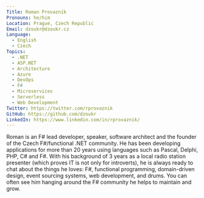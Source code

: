 ```yaml
---
Title: Roman Provazník
Pronouns: he/him
Location: Prague, Czech Republic
Email: dzoukr@dzoukr.cz
Language:
  - English
  - Czech
Topics:
  - .NET
  - ASP.NET
  - Architecture
  - Azure
  - DevOps
  - F#
  - Microservices
  - Serverless
  - Web Development
Twitter: https://twitter.com/rprovaznik
GitHub: https://github.com/dzoukr
LinkedIn: https://www.linkedin.com/in/rprovaznik/
---
```

Roman is an F# lead developer, speaker, software architect and the founder of the Czech F#/functional .NET community. He has been developing applications for more than 20 years using languages such as Pascal, Delphi, PHP, C# and F#. With his background of 3 years as a local radio station presenter (which proves IT is not only for introverts), he is always ready to chat about the things he loves: F#, functional programming, domain-driven design, event sourcing systems, web development, and drums. You can often see him hanging around the F# community he helps to maintain and grow.

